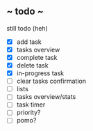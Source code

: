 

 ## ~ todo ~



 still todo (heh)
 - [x] add task
 - [x] tasks overview
 - [x] complete task
 - [x] delete task
 - [x] in-progress task
 - [ ] clear tasks confirmation
 - [ ] lists
 - [ ] tasks overview/stats
 - [ ] task timer
 - [ ] priority?
 - [ ] pomo?
